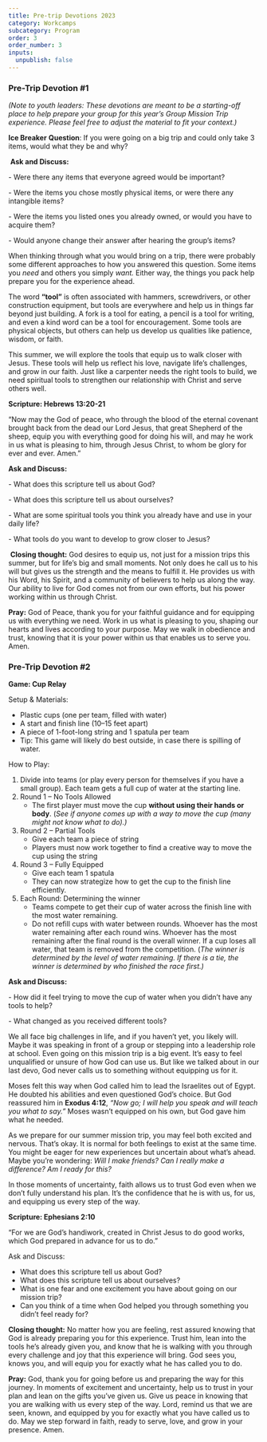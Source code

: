 ```yaml
---
title: Pre-trip Devotions 2023
category: Workcamps
subcategory: Program
order: 3
order_number: 3
inputs:
  unpublish: false
---
```

### Pre-Trip Devotion \#1

*(Note to youth leaders: These devotions are meant to be a starting-off place to help prepare your group for this year’s Group Mission Trip experience. Please feel free to adjust the material to fit your context.)*

**Ice Breaker** **Question**: If you were going on a big trip and could only take 3 items, would what they be and why?

&nbsp;**Ask and Discuss:**

\- Were there any items that everyone agreed would be important?

\- Were the items you chose mostly physical items, or were there any intangible items?

\- Were the items you listed ones you already owned, or would you have to acquire them?

\- Would anyone change their answer after hearing the group’s items?

When thinking through what you would bring on a trip, there were probably some different approaches to how you answered this question. Some items you *need* and others you simply *want.* Either way, the things you pack help prepare you for the experience ahead.

The word **“tool”** is often associated with hammers, screwdrivers, or other construction equipment, but tools are everywhere and help us in things far beyond just building. A fork is a tool for eating, a pencil is a tool for writing, and even a kind word can be a tool for encouragement. Some tools are physical objects, but others can help us develop us qualities like patience, wisdom, or faith.

This summer, we will explore the tools that equip us to walk closer with Jesus. These tools will help us reflect his love, navigate life’s challenges, and grow in our faith. Just like a carpenter needs the right tools to build, we need spiritual tools to strengthen our relationship with Christ and serve others well.

**Scripture: Hebrews 13:20-21**

“Now may the God of peace, who through the blood of the eternal covenant brought back from the dead our Lord Jesus, that great Shepherd of the sheep, equip you with everything good for doing his will, and may he work in us what is pleasing to him, through Jesus Christ, to whom be glory for ever and ever. Amen.”

**Ask and Discuss:**

\- What does this scripture tell us about God?

\- What does this scripture tell us about ourselves?

\- What are some spiritual tools you think you already have and use in your daily life?

\- What tools do you want to develop to grow closer to Jesus?

&nbsp;**Closing thought:** God desires to equip us, not just for a mission trips this summer, but for life’s big and small moments. Not only does he call us to his will but gives us the strength and the means to fulfill it. He provides us with his Word, his Spirit, and a community of believers to help us along the way. Our ability to live for God comes not from our own efforts, but his power working within us through Christ.

**Pray:** God of Peace, thank you for your faithful guidance and for equipping us with everything we need. Work in us what is pleasing to you, shaping our hearts and lives according to your purpose. May we walk in obedience and trust, knowing that it is your power within us that enables us to serve you. Amen.

### Pre-Trip Devotion \#2

**Game: Cup Relay**

Setup & Materials:

* Plastic cups (one per team, filled with water)
* A start and finish line (10–15 feet apart)
* A piece of 1-foot-long string and 1 spatula per team
* Tip: This game will likely do best outside, in case there is spilling of water.

How to Play:

1. Divide into teams (or play every person for themselves if you have a small group). Each team gets a full cup of water at the starting line.
2. Round 1 – No Tools Allowed
   * The first player must move the cup **without using their hands or body**. (*See if anyone comes up with a way to move the cup (many might not know what to do).)*
3. Round 2 – Partial Tools
   * Give each team a piece of string
   * Players must now work together to find a creative way to move the cup using the string
4. Round 3 – Fully Equipped
   * Give each team 1 spatula
   * They can now strategize how to get the cup to the finish line efficiently.
5. Each Round: Determining the winner
   * Teams compete to get their cup of water across the finish line with the most water remaining.
   * Do not refill cups with water between rounds. Whoever has the most water remaining after each round wins. Whoever has the most remaining after the final round is the overall winner. If a cup loses all water, that team is removed from the competition. (*The winner is determined by the level of water remaining. If there is a tie, the winner is determined by who finished the race first.)*

**Ask and Discuss:**

\- How did it feel trying to move the cup of water when you didn’t have any tools to help?

\- What changed as you received different tools?

We all face big challenges in life, and if you haven’t yet, you likely will. Maybe it was speaking in front of a group or stepping into a leadership role at school. Even going on this mission trip is a big event. It’s easy to feel unqualified or unsure of how God can use us. But like we talked about in our last devo, God never calls us to something without equipping us for it.

Moses felt this way when God called him to lead the Israelites out of Egypt. He doubted his abilities and even questioned God’s choice. But God reassured him in **Exodus 4:12**, *“Now go; I will help you speak and will teach you what to say.”* Moses wasn’t equipped on his own, but God gave him what he needed.

As we prepare for our summer mission trip, you may feel both excited and nervous. That’s okay. It is normal for both feelings to exist at the same time. You might be eager for new experiences but uncertain about what’s ahead. Maybe you’re wondering: *Will I make friends? Can I really make a difference? Am I ready for this?*

In those moments of uncertainty, faith allows us to trust God even when we don’t fully understand his plan. It’s the confidence that he is with us, for us, and equipping us every step of the way.

**Scripture: Ephesians 2:10**

“For we are God’s handiwork, created in Christ Jesus to do good works, which God prepared in advance for us to do.”

Ask and Discuss:

* What does this scripture tell us about God?
* What does this scripture tell us about ourselves?
* What is one fear and one excitement you have about going on our mission trip?
* Can you think of a time when God helped you through something you didn’t feel ready for?

**Closing thought:** No matter how you are feeling, rest assured knowing that God is already preparing you for this experience. Trust him, lean into the tools he’s already given you, and know that he is walking with you through every challenge and joy that this experience will bring. God sees you, knows you, and will equip you for exactly what he has called you to do.

**Pray:** God, thank you for going before us and preparing the way for this journey. In moments of excitement and uncertainty, help us to trust in your plan and lean on the gifts you’ve given us. Give us peace in knowing that you are walking with us every step of the way. Lord, remind us that we are seen, known, and equipped by you for exactly what you have called us to do. May we step forward in faith, ready to serve, love, and grow in your presence. Amen.

&nbsp;